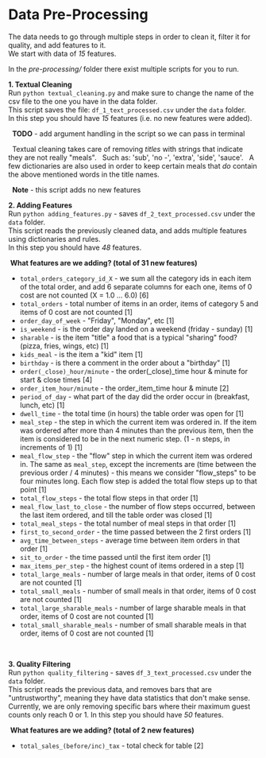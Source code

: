 # Data Pre-Processing

The data needs to go through multiple steps in order to clean it, filter it for quality, and add features to it.  
We start with data of *15* features.

In the *pre-processing/* folder there exist multiple scripts for you to run.

**1. Textual Cleaning** <br />
Run `python textual_cleaning.py` and make sure to change the name of the csv file to the one you have in the data folder. <br />
This script saves the file: `df_1_text_processed.csv` under the `data` folder.  
In this step you should have *15* features (i.e. no new features were added).

&nbsp;&nbsp;**TODO** - add argument handling in the script so we can pass in terminal <br />

&nbsp;&nbsp;Textual cleaning takes care of removing *titles* with strings that indicate they are not really "meals".
&nbsp;&nbsp;Such as: 'sub', 'no -', 'extra', 'side', 'sauce'.
&nbsp;&nbsp;A few dictionaries are also used in order to keep certain meals that *do* contain the above mentioned words in the title   names.

&nbsp;&nbsp;**Note** - this script adds no new features <br />

**2. Adding Features** <br />
Run `python adding_features.py` - saves `df_2_text_processed.csv` under the `data` folder. <br />
This script reads the previously cleaned data, and adds multiple features using dictionaries and rules.  
In this step you should have *48* features.

&nbsp;**What features are we adding? (total of 31 new features)** <br />
  - `total_orders_category_id_X` - we sum all the category ids in each item of the total order, and add 6 separate columns for each one, items of 0 cost are not counted (X = 1.0 ... 6.0) \[6]
  - `total_orders` - total number of items in an order, items of category 5 and items of 0 cost are not counted \[1]
  - `order_day_of_week` - "Friday", "Monday", etc \[1]
  - `is_weekend` - is the order day landed on a weekend (friday - sunday) \[1]
  - `sharable` - is the item "title" a food that is a typical "sharing" food? (pizza, fries, wings, etc) \[1]
  - `kids_meal` - is the item a "kid" item \[1]
  - `birthday` - is there a comment in the order about a "birthday" \[1]
  - `order(_close)_hour/minute` - the order(_close)_time hour & minute for start & close times \[4]
  - `order_item_hour/minute` - the order_item_time hour & minute \[2]
  - `period_of_day` - what part of the day did the order occur in (breakfast, lunch, etc) \[1]
  - `dwell_time` - the total time (in hours) the table order was open for \[1]
  - `meal_step` - the step in which the current item was ordered in. If the item was ordered after more than 4 minutes than the previous item, then the item is considered to be in the next numeric step. (1 - n steps, in increments of 1) \[1]
  - `meal_flow_step` - the "flow" step in which the current item was ordered in. The same as `meal_step`, except the increments are (time between the previous order / 4 minutes) - this means we consider "flow_steps" to be four minutes long. Each flow step is added the total flow steps up to that point \[1]
  - `total_flow_steps` - the total flow steps in that order \[1]
  - `meal_flow_last_to_close` - the number of flow steps occurred, between the last item ordered, and till the table order was closed \[1]
  - `total_meal_steps` - the total number of meal steps in that order \[1]
  - `first_to_second_order` - the time passed between the 2 first orders \[1]
  - `avg_time_between_steps` - average time between item orders in that order \[1]
  - `sit_to_order` - the time passed until the first item order \[1]
  - `max_items_per_step` - the highest count of items ordered in a step \[1]
  - `total_large_meals` - number of large meals in that order, items of 0 cost are not counted \[1]
  - `total_small_meals` - number of small meals in that order, items of 0 cost are not counted \[1]
  - `total_large_sharable_meals` - number of large sharable meals in that order, items of 0 cost are not counted \[1]
  - `total_small_sharable_meals` - number of small sharable meals in that order, items of 0 cost are not counted \[1]
<br />

**3. Quality Filtering** <br />
Run `python quality_filtering` - saves `df_3_text_processed.csv` under the `data` folder. <br />
This script reads the previous data, and removes bars that are "untrustworthy", meaning they have data statistics that don't  make sense.
Currently, we are only removing specific bars where their maximum guest counts only reach 0 or 1.
In this step you should have *50* features.

&nbsp;**What features are we adding? (total of 2 new features)** <br />
  - `total_sales_(before/inc)_tax` - total check for table \[2]